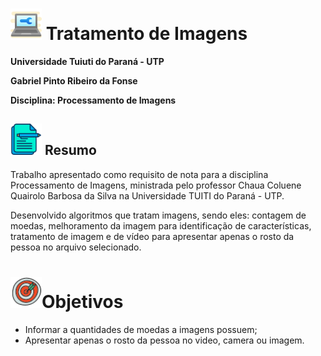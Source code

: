 <h1><img src="https://github.com/GabrielPRDF/TCC_Interpretador/blob/master/Documentos/Icons/interpretador.png" height="50" width="50"> <b>Tratamento de Imagens</b></h1>

**Universidade Tuiuti do Paraná - UTP**

**Gabriel Pinto Ribeiro da Fonse**

**Disciplina: Processamento de Imagens**

<h2><img src="https://github.com/GabrielPRDF/TCC_Interpretador/blob/master/Documentos/Icons/resumo.png" height="50" width="50"> <b>Resumo</b></h2>

Trabalho apresentado como requisito de nota para a disciplina Processamento de Imagens, ministrada pelo professor Chaua Coluene Quairolo Barbosa da Silva na Universidade TUITI do Paraná - UTP.

Desenvolvido algoritmos que tratam imagens, sendo eles: contagem de moedas, melhoramento da imagem para identificação de características, tratamento de imagem e de vídeo para apresentar apenas o rosto da pessoa no arquivo selecionado.

<h1><img src="https://github.com/GabrielPRDF/TCC_Interpretador/blob/master/Documentos/Icons/objetivo.png" height="50" width="50"><b>Objetivos</b></h1>

* Informar a quantidades de moedas a imagens possuem;
* Apresentar apenas o rosto da pessoa no video, camera ou imagem.
